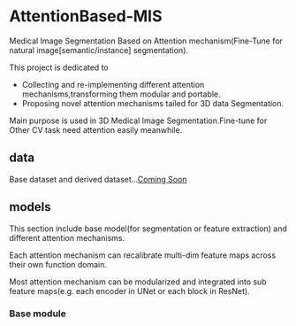 # AttentionBased-MIS
Medical Image Segmentation Based on Attention mechanism(Fine-Tune for natural image[semantic/instance] segmentation).

This project is dedicated to 
- Collecting and re-implementing different attention mechanisms,transforming them modular and portable.
- Proposing  novel attention mechanisms tailed for 3D data Segmentation.

Main purpose is used in 3D Medical Image Segmentation.Fine-tune for Other CV task need attention easily meanwhile.

## data
Base dataset and derived dataset...[Coming Soon]()



## models
This section include base model(for segmentation or feature extraction) and different attention mechanisms.

Each attention mechanism can recalibrate multi-dim feature maps across their own function domain.

Most attention mechanism can be modularized and integrated into sub feature maps(e.g. each encoder in UNet or each block in ResNet).



### Base module







